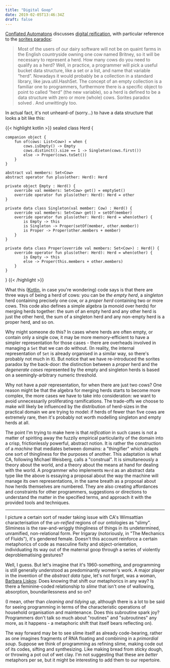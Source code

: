 ```yaml
---
title: "Digital Goop"
date: 2019-02-05T13:46:34Z
draft: false
---
```

[Conflated Automatons](https://conflatedautomatons.wordpress.com/) discusses [digital reification](https://conflatedautomatons.wordpress.com/2019/01/08/heaps-of-slime/), with particular reference to the [sorites paradox](https://plato.stanford.edu/entries/sorites-paradox/):

> Most of the users of our dairy software will not be on quaint farms in the English countryside owning one cow named Britney, so it will be necessary to represent a herd. How many cows do you need to qualify as a herd? Well, in practice, a programmer will pick a useful bucket data structure, like a set or a list, and name that variable “herd”. Nowadays it would probably be a collection in a standard library, like java.util.HashSet. The concept of an empty collection is a familiar one to programmers, furthermore there is a specific object to point to called “herd” (the new variable), so a herd is defined to be a data structure with zero or more (whole) cows. Sorites paradox solved _<dusts hands>_. And unwittingly too.

In actual fact, it's not unheard-of (sorry...) to have a data structure that looks a bit like this:

{{< highlight kotlin >}}
sealed class Herd {

    companion object {
        fun of(cows: List<Cow>) = when {
            cows.isEmpty() -> Empty
            cows.distinct().size == 1 -> Singleton(cows.first())
            else -> Proper(cows.toSet())
        }
    }

    abstract val members: Set<Cow>
    abstract operator fun plus(other: Herd): Herd

    private object Empty : Herd() {
        override val members: Set<Cow> get() = emptySet()
        override operator fun plus(other: Herd): Herd = other
    }

    private data class Singleton(val member: Cow) : Herd() {
        override val members: Set<Cow> get() = setOf(member)
        override operator fun plus(other: Herd): Herd = when(other) {
            is Empty -> this
            is Singleton -> Proper(setOf(member, other.member))
            is Proper -> Proper(other.members + member)
        }
    }

    private data class Proper(override val members: Set<Cow>) : Herd() {
        override operator fun plus(other: Herd): Herd = when(other) {
            is Empty -> this
            else -> Proper(this.members + other.members)
        }
    }
}
{{< /highlight >}}

What this ([Kotlin](https://kotlinlang.org/), in case you're wondering) code says is that there are three ways of being a herd of cows: you can be _the empty herd_, a _singleton_ herd containing precisely one cow, or a _proper herd_ containing two or more cows. This code also defines a simple algebra (a monoid over herds) for merging herds together: the sum of an empty herd and any other herd is just the other herd, the sum of a singleton herd and any non-empty herd is a proper herd, and so on.

Why might someone do this? In cases where herds are often empty, or contain only a single cow, it may be more memory-efficient to have a simpler representation for those cases - there are overheads involved in managing a `Set` that we can do without. (In reality, the internal representation of `Set` is already organised in a similar way, so there's probably not much in it). But notice that we have re-introduced the sorites paradox by the back-door: the distinction between a _proper_ herd and the _degenerate cases_ represented by the empty and singleton herds is based on a seemingly-arbitrary numeric threshold.

Why not have a _pair_ representation, for when there are just two cows? One reason might be that the algebra for merging herds starts to become more complex, the more cases we have to take into consideration: we want to avoid unnecessarily proliferating ramifications. The trade-offs we choose to make will likely be influenced by the distribution of herd-sizes in the practical domain we are trying to model: if herds of fewer than five cows are extremely rare, then it's probably not worth modelling singleton and empty herds at all.

The point I'm trying to make here is that _reification_ in such cases is not a matter of spiriting away the fuzzily empirical particularity of the domain into a crisp, frictionlessly powerful, abstract notion. It is rather the construction of a _machine_ that mediates between domains: a "thingifier" which adapts one sort of thingliness for the purposes of another. This adaptation is what CA, following Michael Weisberg, calls a "construal". It is simultaneously a theory about the world, and a theory about the means at hand for dealing with the world. A programmer who implements `Herd` as an abstract data type like the above is essaying a proposal about the way the machine will manage its own representations, in the same breath as a proposal about how herds themselves are numbered. They are also creating affordances and constraints for other programmers, suggestions or directions to understand the matter in the specified terms, and approach it with the provided tools and techniques.

---

I picture a certain sort of reader taking issue with CA's Wimsattian characterisation of the _un-reified_ regions of our ontologies as "slimy". Sliminess is the raw-and-wriggly thingliness of things in its undetermined, unramified, non-relational form. Per Irigaray (notoriously, in "The Mechanics of Fluids"), it's gendered female. Doesn't this account reinforce a certain metaphorics of code as masculine fixity and object-orientation, individuating its way out of the maternal goop through a series of violently deproblematising gestures?

Well, I guess. But let's imagine that it's 1960-something, and programming is still generally understood as predominantly women's work. A major player in the invention of the _abstract data type_, let's not forget, was a woman, [Barbara Liskov](https://franklinchen.com/blog/2011/11/10/seeing-the-inventor-of-the-abstract-data-type). Does knowing that shift our metaphorics in any way? Is there a feminine-coded relationship to _slime_ that isn't one of wallowing, absorption, boundarilessness and so on?

(I mean, other than _cleaning and tidying up_, although there is a lot to be said for seeing programming in terms of the characteristic operations of household organisation and maintenance. Does this subroutine spark joy? Programmers don't talk so much about "routines" and "subroutines" any more, as it happens - a metaphoric shift that itself bears reflecting on).

The way forward may be to see slime itself as already code-bearing, rather as one imagines fragments of RNA floating and combining in a _primordial soup_. Suppose we think of programming as refining slime, making code out of its codes, sifting and synthesizing. Like making bread from sticky dough, or throwing a pot out of wet clay. I'm not suggesting that these are _better_ metaphors per se, but it might be interesting to add them to our repertoire.
